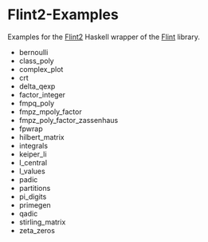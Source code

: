 # Flint2-Examples

Examples for the [Flint2](https://hackage.haskell.org/package/Flint2) Haskell wrapper of the [Flint](https://flintlib.org) library.

- bernoulli
- class_poly
- complex_plot
- crt
- delta_qexp
- factor_integer
- fmpq_poly
- fmpz_mpoly_factor
- fmpz_poly_factor_zassenhaus
- fpwrap
- hilbert_matrix
- integrals
- keiper_li
- l_central
- l_values
- padic
- partitions
- pi_digits
- primegen
- qadic
- stirling_matrix
- zeta_zeros
